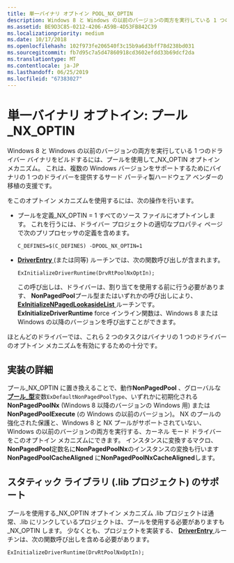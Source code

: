 ```yaml
---
title: 単一バイナリ オプトイン POOL_NX_OPTIN
description: Windows 8 と Windows の以前のバージョンの両方を実行している 1 つのドライバー バイナリをビルドするには、POOL_NX_OPTIN オプトイン メカニズムを使用します。
ms.assetid: BE9D3C85-0212-4206-A59B-4D53FB842C39
ms.localizationpriority: medium
ms.date: 10/17/2018
ms.openlocfilehash: 102f973fe206540f3c15b9a6d3bff78d238bd031
ms.sourcegitcommit: fb7d95c7a5d47860918cd3602efdd33b69dcf2da
ms.translationtype: MT
ms.contentlocale: ja-JP
ms.lasthandoff: 06/25/2019
ms.locfileid: "67383027"
---
```

# <a name="single-binary-opt-in-poolnxoptin"></a>単一バイナリ オプトイン: プール\_NX\_OPTIN


Windows 8 と Windows の以前のバージョンの両方を実行している 1 つのドライバー バイナリをビルドするには、プールを使用して\_NX\_OPTIN オプトイン メカニズム。 これは、複数の Windows バージョンをサポートするためにバイナリの 1 つのドライバーを提供するサード パーティ製ハードウェア ベンダーの移植の支援です。

をこのオプトイン メカニズムを使用するには、次の操作を行います。

-   プールを定義\_NX\_OPTIN = 1 すべてのソース ファイルにオプトインします。 これを行うには、ドライバー プロジェクトの適切なプロパティ ページで次のプリプロセッサの定義を含めます。

    `C_DEFINES=$(C_DEFINES) -DPOOL_NX_OPTIN=1`

-   [ **DriverEntry** ](https://docs.microsoft.com/windows-hardware/drivers/ddi/content/wdm/nc-wdm-driver_initialize) (または同等) ルーチンでは、次の関数呼び出しが含まれます。

    `ExInitializeDriverRuntime(DrvRtPoolNxOptIn);`

    この呼び出しは、ドライバーは、割り当てを使用する前に行う必要があります、 **NonPagedPool**プール型またはいずれかの呼び出しにより、 [ **ExInitializeNPagedLookasideList** ](https://docs.microsoft.com/windows-hardware/drivers/ddi/content/wdm/nf-wdm-exinitializenpagedlookasidelist)ルーチンです。 **ExInitializeDriverRuntime** force インライン関数は、Windows 8 または Windows の以降のバージョンを呼び出すことができます。

ほとんどのドライバーでは、これら 2 つのタスクはバイナリの 1 つのドライバーのオプトイン メカニズムを有効にするための十分です。

## <a name="implementation-details"></a>実装の詳細


プール\_NX\_OPTIN に置き換えることで、動作**NonPagedPool** 、グローバルな[**プール\_型**](https://docs.microsoft.com/windows-hardware/drivers/ddi/content/wdm/ne-wdm-_pool_type)変数`ExDefaultNonPagedPoolType`、いずれかに初期化される**NonPagedPoolNx** (Windows 8 以降のバージョンの Windows 用) または**NonPagedPoolExecute** (の Windows の以前のバージョン)。 NX のプールの強化された保護と、Windows 8 と NX プールがサポートされていない、Windows の以前のバージョンの両方を実行する、カーネル モード ドライバーをこのオプトイン メカニズムにできます。 インスタンスに変換するマクロ、 **NonPagedPool**定数名に**NonPagedPoolNx**のインスタンスの変換も行います**NonPagedPoolCacheAligned** に**NonPagedPoolNxCacheAligned**します。

## <a name="support-for-static-libraries-lib-projects"></a>スタティック ライブラリ (.lib プロジェクト) のサポート


プールを使用する\_NX\_OPTIN オプトイン メカニズム .lib プロジェクトは通常、.lib にリンクしているプロジェクトは、プールを使用する必要がありますも\_NX\_OPTIN します。 少なくとも、プロジェクトを実装する、 [ **DriverEntry** ](https://docs.microsoft.com/windows-hardware/drivers/ddi/content/wdm/nc-wdm-driver_initialize)ルーチンは、次の関数呼び出しを含める必要があります。

`ExInitializeDriverRuntime(DrvRtPoolNxOptIn);`

 

 




